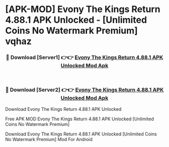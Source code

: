 # [APK-MOD] Evony  The Kings Return 4.88.1 APK Unlocked - [Unlimited Coins No Watermark Premium] vqhaz



<div align="center">
<h3>🔴 Download [Server1] 👉👉 <a href="https://momento.my/?title=Evony__The_Kings_Return_4.88.1_APK_Unlocked">Evony  The Kings Return 4.88.1 APK Unlocked Mod Apk</a></h3><br>

<h3>🔴 Download [Server2] 👉👉 <a href="https://momento.my/?title=Evony__The_Kings_Return_4.88.1_APK_Unlocked">Evony  The Kings Return 4.88.1 APK Unlocked Mod Apk</a></h3>
</div>



Download Evony  The Kings Return 4.88.1 APK Unlocked 

Free APK MOD Evony  The Kings Return 4.88.1 APK Unlocked [Unlimited Coins No Watermark Premium]

Download Evony  The Kings Return 4.88.1 APK Unlocked [Unlimited Coins No Watermark Premium] Mod For Android

